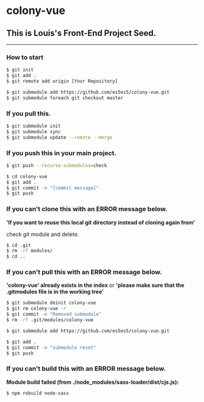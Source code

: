 # colony-vue

## This is Louis's Front-End Project Seed.

<hr>

### How to start


```bash
$ git init
$ git add .
$ git remote add origin [Your Repository]

$ git submodule add https://github.com/es5es5/colony-vue.git
$ git submodule foreach git checkout master
```


### If you pull this.

```bash
$ git submodule init
$ git submodule sync
$ git submodule update --remote --merge
```

### If you push this in your main project.

```bash
$ git push --recurse-submodules=check

$ cd colony-vue
$ git add .
$ git commit -m "[commit message]"
$ git push
```

### If you can't clone this with an ERROR message below.

**'If you want to reuse this local git directory instead of cloning again from'**

check git module and delete.
```bash
$ cd .git
$ rm -rf modules/
$ cd ..
```

### If you can't pull this with an ERROR message below.

**'colony-vue' already exists in the index**
or
**'please make sure that the .gitmodules file is in the working tree'**

```bash
$ git submodule deinit colony-vue
$ git rm colony-vue -r
$ git commit -m "Removed submodule"
$ rm -rf .git/modules/colony-vue

$ git submodule add https://github.com/es5es5/colony-vue.git

$ git add .
$ git commit -m "submodule reset"
$ git push
```

### If you can't build this with an ERROR message below.

**Module build failed (from ./node_modules/sass-loader/dist/cjs.js):**

```bash
$ npm rebuild node-sass
```
